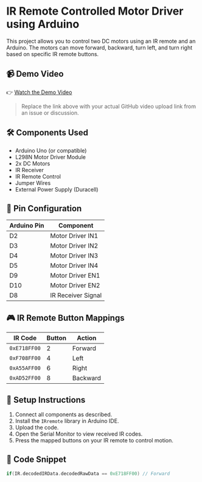 # IR Remote Controlled Motor Driver using Arduino

This project allows you to control two DC motors using an IR remote and an Arduino. The motors can move forward, backward, turn left, and turn right based on specific IR remote buttons.

## 📹 Demo Video

👉 [Watch the Demo Video](https://github.com/huseyinTozluyurt/ArduinoProjects/blob/f6d991a158bde481931ab713786442e86a91473e/Car/Car%20(2).mp4)

> Replace the link above with your actual GitHub video upload link from an issue or discussion.

## 🛠️ Components Used

- Arduino Uno (or compatible)
- L298N Motor Driver Module
- 2x DC Motors
- IR Receiver 
- IR Remote Control
- Jumper Wires
- External Power Supply (Duracell)

## 🔌 Pin Configuration

| Arduino Pin | Component            |
|-------------|----------------------|
| D2          | Motor Driver IN1     |
| D3          | Motor Driver IN2     |
| D4          | Motor Driver IN3     |
| D5          | Motor Driver IN4     |
| D9          | Motor Driver EN1     |
| D10         | Motor Driver EN2     |
| D8          | IR Receiver Signal   |

## 🎮 IR Remote Button Mappings

| IR Code      | Button | Action   |
|--------------|--------|----------|
| `0xE718FF00` |   2    | Forward  |
| `0xF708FF00` |   4    | Left     |
| `0xA55AFF00` |   6    | Right    |
| `0xAD52FF00` |   8    | Backward |

## 🚀 Setup Instructions

1. Connect all components as described.
2. Install the `IRremote` library in Arduino IDE.
3. Upload the code.
4. Open the Serial Monitor to view received IR codes.
5. Press the mapped buttons on your IR remote to control motion.

## 📂 Code Snippet

```cpp
if(IR.decodedIRData.decodedRawData == 0xE718FF00) // Forward
